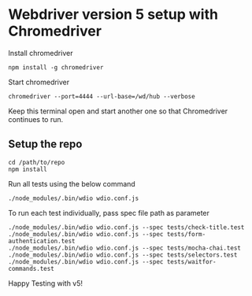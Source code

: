 # Webdriver version 5 setup with Chromedriver

Install chromedriver

```
npm install -g chromedriver
```

Start chromedriver

```
chromedriver --port=4444 --url-base=/wd/hub --verbose
```

Keep this terminal open and start another one so that Chromedriver continues to run.

## Setup the repo

```
cd /path/to/repo
npm install
```

Run all tests using the below command

```
./node_modules/.bin/wdio wdio.conf.js
```

To run each test individually, pass spec file path as parameter

```
./node_modules/.bin/wdio wdio.conf.js --spec tests/check-title.test
./node_modules/.bin/wdio wdio.conf.js --spec tests/form-authentication.test
./node_modules/.bin/wdio wdio.conf.js --spec tests/mocha-chai.test
./node_modules/.bin/wdio wdio.conf.js --spec tests/selectors.test
./node_modules/.bin/wdio wdio.conf.js --spec tests/waitfor-commands.test
```
Happy Testing with v5!
